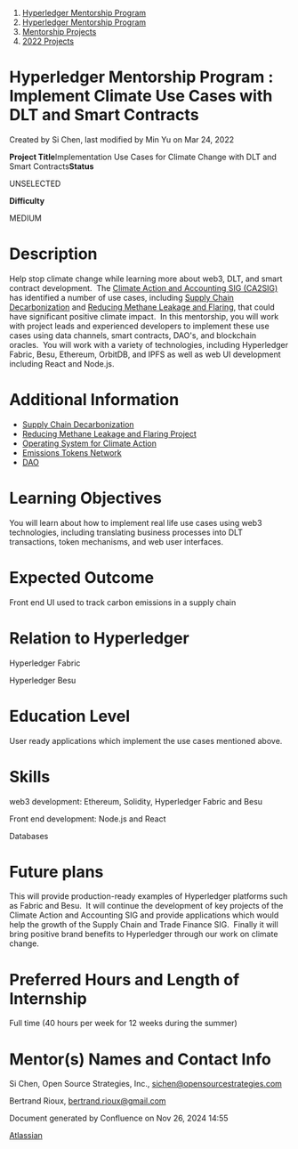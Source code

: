 1. [Hyperledger Mentorship Program](index.html)
2. [Hyperledger Mentorship Program](Hyperledger-Mentorship-Program_21954571.html)
3. [Mentorship Projects](Mentorship-Projects_21954604.html)
4. [2022 Projects](2022-Projects_21954800.html)

# Hyperledger Mentorship Program : Implement Climate Use Cases with DLT and Smart Contracts

Created by Si Chen, last modified by Min Yu on Mar 24, 2022

**Project Title**Implementation Use Cases for Climate Change with DLT and Smart Contracts**Status**

UNSELECTED

**Difficulty**

MEDIUM   

# Description

Help stop climate change while learning more about web3, DLT, and smart contract development.  The [Climate Action and Accounting SIG (CA2SIG)](https://lf-hyperledger.atlassian.net/wiki/spaces/CASIG/overview) has identified a number of use cases, including [Supply Chain Decarbonization](https://lf-hyperledger.atlassian.net/wiki/spaces/CASIG/pages/19006065/Supply+Chain+Decarbonization) and [Reducing Methane Leakage and Flaring](https://lf-hyperledger.atlassian.net/wiki/spaces/events/pages/21792644/Reducing+Methane+Leakage+and+Flaring+through+Supply+Chain+Tokens), that could have significant positive climate impact.  In this mentorship, you will work with project leads and experienced developers to implement these use cases using data channels, smart contracts, DAO's, and blockchain oracles.  You will work with a variety of technologies, including Hyperledger Fabric, Besu, Ethereum, OrbitDB, and IPFS as well as web UI development including React and Node.js.

# Additional Information

- [Supply Chain Decarbonization](https://lf-hyperledger.atlassian.net/wiki/spaces/CASIG/pages/19006065/Supply+Chain+Decarbonization)
- [Reducing Methane Leakage and Flaring Project](https://lf-hyperledger.atlassian.net/wiki/spaces/events/pages/21792644/Reducing+Methane+Leakage+and+Flaring+through+Supply+Chain+Tokens)
- [Operating System for Climate Action](https://lf-hyperledger.atlassian.net/wiki/spaces/CASIG/pages/19005889/Operating+System+for+Climate+Action)
- [Emissions Tokens Network](https://lf-hyperledger.atlassian.net/wiki/spaces/CASIG/pages/19006546/Emissions+Tokens+Network)
- [DAO](https://lf-hyperledger.atlassian.net/wiki/spaces/CASIG/pages/19007052/DAO)

# Learning Objectives

You will learn about how to implement real life use cases using web3 technologies, including translating business processes into DLT transactions, token mechanisms, and web user interfaces. 

# Expected Outcome

Front end UI used to track carbon emissions in a supply chain

# Relation to Hyperledger

Hyperledger Fabric

Hyperledger Besu

# Education Level

User ready applications which implement the use cases mentioned above.

# Skills

web3 development: Ethereum, Solidity, Hyperledger Fabric and Besu

Front end development: Node.js and React

Databases

# Future plans

This will provide production-ready examples of Hyperledger platforms such as Fabric and Besu.  It will continue the development of key projects of the Climate Action and Accounting SIG and provide applications which would help the growth of the Supply Chain and Trade Finance SIG.  Finally it will bring positive brand benefits to Hyperledger through our work on climate change.

# Preferred Hours and Length of Internship

Full time (40 hours per week for 12 weeks during the summer)

# Mentor(s) Names and Contact Info

Si Chen, Open Source Strategies, Inc., [sichen@opensourcestrategies.com](mailto:sichen@opensourcestrategies.com)

Bertrand Rioux, bertrand.rioux@gmail.com

Document generated by Confluence on Nov 26, 2024 14:55

[Atlassian](http://www.atlassian.com/)
